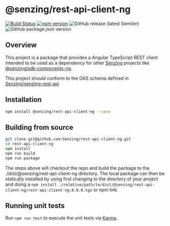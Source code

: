 # @senzing/rest-api-client-ng

[![Build Status](https://travis-ci.com/Senzing/rest-api-client-ng.svg?branch=master)](https://travis-ci.com/Senzing/rest-api-client-ng)
[![npm version](https://badge.fury.io/js/%40senzing%2Frest-api-client-ng.svg)](https://badge.fury.io/js/%40senzing%2Frest-api-client-ng)
![GitHub release (latest SemVer)](https://img.shields.io/github/v/release/senzing/rest-api-client-ng?color=%2300c4ff&logo=latest%20tag)
![GitHub package.json version](https://img.shields.io/github/package-json/v/senzing/rest-api-client-ng?color=orange&logo=latest&logoColor=blue)

## Overview
This project is a package that provides a Angular TypeScript REST client intended to be used as a dependency for other [Senzing](https://senzing.com/senzing-api/) projects like [@senzing/sdk-components-ng](https://www.npmjs.com/package/@senzing/sdk-components-ng]).

This project should conform to the OAS schema defined in [Senzing/senzing-rest-api](https://github.com/Senzing/senzing-rest-api/blob/master/senzing-rest-api.yaml)

## Installation
```bash
npm install @senzing/rest-api-client-ng --save
```

## Building from source

```bash
git clone git@github.com:Senzing/rest-api-client-ng.git
cd rest-api-client-ng
npm install
npm run build
npm run package
```

The steps above will checkout the repo and build the package to the ./dist/@senzing/rest-api-client-ng directory. The local package can then be statically installed by using first changing to the directory of your project and doing a `npm install ./relative/path/to/dist/@senzing/rest-api-client-ng/rest-api-client-ng.0.0.0.tgz` or npm link.

## Running unit tests

Run `npm run test` to execute the unit tests via [Karma](https://karma-runner.github.io).